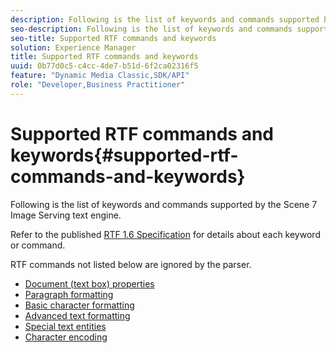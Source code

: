 ```yaml
---
description: Following is the list of keywords and commands supported by the Scene 7 Image Serving text engine.
seo-description: Following is the list of keywords and commands supported by the Scene 7 Image Serving text engine.
seo-title: Supported RTF commands and keywords
solution: Experience Manager
title: Supported RTF commands and keywords
uuid: 0b77d0c5-c4cc-4de7-b51d-6f2ca02316f5
feature: "Dynamic Media Classic,SDK/API"
role: "Developer,Business Practitioner"
---
```


# Supported RTF commands and keywords{#supported-rtf-commands-and-keywords}

Following is the list of keywords and commands supported by the Scene 7 Image Serving text engine.

Refer to the published [RTF 1.6 Specification](http://msdn.microsoft.com/en-us/library/aa140277%28v=office.10%29.aspx) for details about each keyword or command.

RTF commands not listed below are ignored by the parser. 

* [Document (text box) properties](r-document-text-box-properties.md)
* [Paragraph formatting](r-paragraph-formatting.md)
* [Basic character formatting](r-basic-character-formatting.md)
* [Advanced text formatting](r-advanced-text-formatting.md)
* [Special text entities](r-special-text-entities.md)
* [Character encoding](r-is-http-character-encoding.md)
